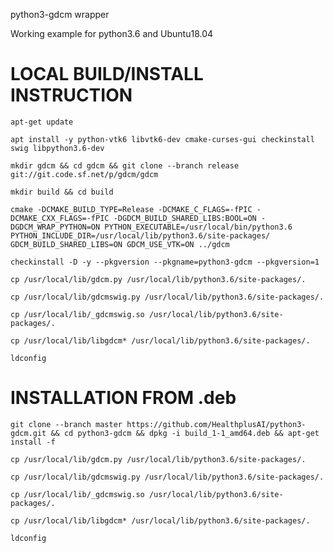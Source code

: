 python3-gdcm wrapper

Working example for python3.6 and Ubuntu18.04

# LOCAL BUILD/INSTALL INSTRUCTION

`apt-get update`

`apt install -y python-vtk6 libvtk6-dev cmake-curses-gui checkinstall swig libpython3.6-dev`

`mkdir gdcm && cd gdcm && git clone --branch release git://git.code.sf.net/p/gdcm/gdcm`

`mkdir build && cd build`

`cmake -DCMAKE_BUILD_TYPE=Release -DCMAKE_C_FLAGS=-fPIC -DCMAKE_CXX_FLAGS=-fPIC -DGDCM_BUILD_SHARED_LIBS:BOOL=ON -DGDCM_WRAP_PYTHON=ON PYTHON_EXECUTABLE=/usr/local/bin/python3.6 PYTHON_INCLUDE_DIR=/usr/local/lib/python3.6/site-packages/ GDCM_BUILD_SHARED_LIBS=ON GDCM_USE_VTK=ON ../gdcm`

`checkinstall -D -y --pkgversion --pkgname=python3-gdcm --pkgversion=1`



`cp /usr/local/lib/gdcm.py /usr/local/lib/python3.6/site-packages/.`

`cp /usr/local/lib/gdcmswig.py /usr/local/lib/python3.6/site-packages/.`

`cp /usr/local/lib/_gdcmswig.so /usr/local/lib/python3.6/site-packages/.`

`cp /usr/local/lib/libgdcm* /usr/local/lib/python3.6/site-packages/.`

`ldconfig`

# INSTALLATION FROM .deb

`git clone --branch master https://github.com/HealthplusAI/python3-gdcm.git && cd python3-gdcm && dpkg -i build_1-1_amd64.deb && apt-get install -f`

`cp /usr/local/lib/gdcm.py /usr/local/lib/python3.6/site-packages/.`

`cp /usr/local/lib/gdcmswig.py /usr/local/lib/python3.6/site-packages/.`

`cp /usr/local/lib/_gdcmswig.so /usr/local/lib/python3.6/site-packages/.`

`cp /usr/local/lib/libgdcm* /usr/local/lib/python3.6/site-packages/.`

`ldconfig`
